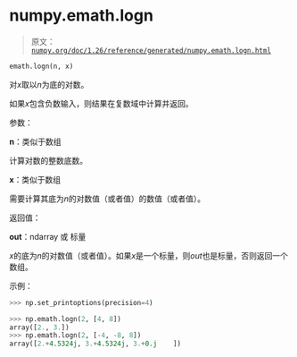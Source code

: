 # numpy.emath.logn

> 原文：[`numpy.org/doc/1.26/reference/generated/numpy.emath.logn.html`](https://numpy.org/doc/1.26/reference/generated/numpy.emath.logn.html)

```py
emath.logn(n, x)
```

对*x*取以*n*为底的对数。

如果*x*包含负数输入，则结果在复数域中计算并返回。

参数：

**n**：类似于数组

计算对数的整数底数。

**x**：类似于数组

需要计算其底为*n*的对数值（或者值）的数值（或者值）。

返回值：

**out**：ndarray 或 标量

*x*的底为*n*的对数值（或者值）。如果*x*是一个标量，则*out*也是标量，否则返回一个数组。

示例：

```py
>>> np.set_printoptions(precision=4) 
```

```py
>>> np.emath.logn(2, [4, 8])
array([2., 3.])
>>> np.emath.logn(2, [-4, -8, 8])
array([2.+4.5324j, 3.+4.5324j, 3.+0.j    ]) 
```
